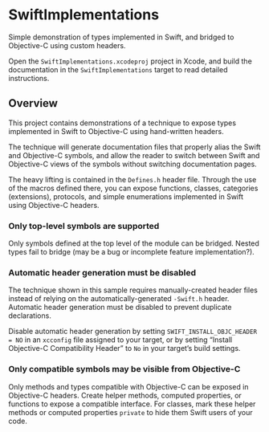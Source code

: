 #  SwiftImplementations

Simple demonstration of types implemented in Swift, and bridged to Objective-C
using custom headers.

Open the `SwiftImplementations.xcodeproj` project in Xcode, and build the
documentation in the `SwiftImplementations` target to read detailed
instructions.

## Overview

This project contains demonstrations of a technique to expose types implemented
in Swift to Objective-C using hand-written headers.

The technique will generate documentation files that properly alias the Swift
and Objective-C symbols, and allow the reader to switch between Swift and
Objective-C views of the symbols without switching documentation pages.

The heavy lifting is contained in the `Defines.h` header file. Through the use
of the macros defined there, you can expose functions, classes, categories
(extensions), protocols, and simple enumerations implemented in Swift using
Objective-C headers.

### Only top-level symbols are supported

Only symbols defined at the top level of the module can be bridged. Nested types
fail to bridge (may be a bug or incomplete feature implementation?).

### Automatic header generation must be disabled

The technique shown in this sample requires manually-created header files
instead of relying on the automatically-generated `-Swift.h` header. Automatic
header generation must be disabled to prevent duplicate declarations.

Disable automatic header generation by setting `SWIFT_INSTALL_OBJC_HEADER = NO`
in an `xcconfig` file assigned to your target, or by setting “Install
Objective-C Compatibility Header” to `No` in your target’s build settings.

### Only compatible symbols may be visible from Objective-C

Only methods and types compatible with Objective-C can be exposed in
Objective-C headers. Create helper methods, computed properties, or functions to
expose a compatible interface. For classes, mark these helper methods or
computed properties `private` to hide them Swift users of your code.
